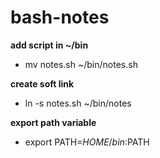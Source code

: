 # bash-notes

**add script in ~/bin**
- mv notes.sh ~/bin/notes.sh

**create soft link**
- ln -s notes.sh ~/bin/notes

**export path variable**
- export PATH=$HOME/bin:$PATH
